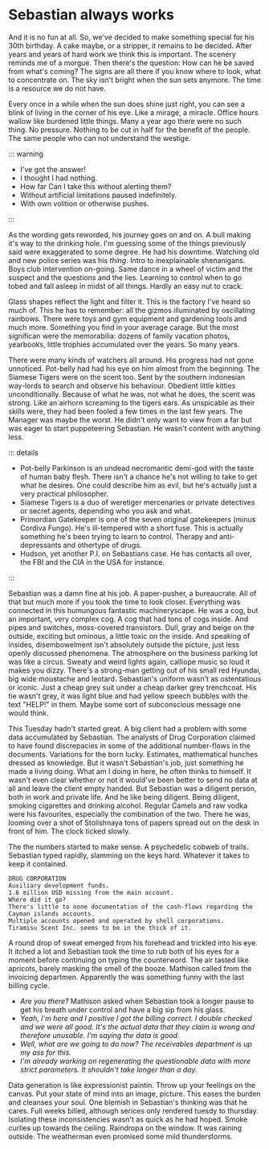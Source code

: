 # Sebastian always works

And it is no fun at all. So, we've decided to make something special for his 30th birthday. A cake maybe, or a stripper, it remains to be decided. After years and years of hard work we think this is important. The scenery reminds me of a morgue. Then there's the question: How can he be saved from what's coming? The signs are all there if you know where to look, what to concentrate on. The sky isn't bright when the sun sets anymore. The time is a resource we do not have.

Every once in a while when the sun does shine just right, you can see a blink of living in the corner of his eye. Like a mirage, a miracle. Office hours wallow like burdened little things. Many a year ago there were no such thing. No pressure. Nothing to be cut in half for the benefit of the people. The same people who can not understand the westige.

::: warning

- I've got the answer!
- I thought I had nothing.
- How far Can I take this without alerting them?
- Without artificial limitations paused indefinitely.
- With own volition or otherwise pushes.

:::

As the wording gets reworded, his journey goes on and on. A bull making it's way to the drinking hole. I'm guessing some of the things previously said were exaggerated to some degree. He had his downtime. Watching old and new police series was his _thing_. Intro to inexplainable shenanigans. Boys club intervention on-going. Same dance in a wheel of victim and the suspect and the questions and the lies. Learning to control when to go tobed and fall asleep in midst of all things. Hardly an easy nut to crack.

Glass shapes reflect the light and filter it. This is the factory I've heard so much of. This he has to remember: all the gizmos illuminated by oscillating rainbows. There were toys and gym equipment and gardening tools and much more. Something you find in your average carage. But the most significan were the memorabilia: dozens of family vacation photos, yearbooks, little trophies accumulated over the years. So many years.

There were many kinds of watchers all around. His progress had not gone unnoticed. Pot-belly had had his eye on him almost from the beginning. The Siamese Tigers were on the scent too. Sent by the southern indonesian way-lords to search and observe his behaviour. Obedient little kitties unconditionally. Because of what he was, not what he does, the scent was strong. Like an airhorn screaming to the tigers ears. As unspicable as their skills were, they had been fooled a few times in the last few years. The Manager was maybe the worst. He didn't only want to view from a far but was eager to start puppeteering Sebastian. He wasn't content with anything less.

::: details

- Pot-belly Parkinson is an undead necromantic demi-god with the taste of human baby flesh. There isn't a chance he's not willing to take to get what he desires. One could describe him as evil, but he's actually just a very practical philosopher.
- Siamese Tigers is a duo of weretiger mercenaries or private detectives or secret agents, depending who you ask and what.
- Primordian Gatekeeper is one of the seven original gatekeepers (minus Cordiva Fungo). He's ill-tempered with a short fuse. This is actually something he's been trying to learn to control. Therapy and anti-depressants and othertype of drugs.
- Hudson, yet another P.I. on Sebastians case. He has contacts all over, the FBI and the CIA in the USA for instance.

:::

Sebastian was a damn fine at his job. A paper-pusher, a bureaucrate. All of that but much more if you took the time to look closer. Everything was connected in this humungous fantastic machineryscape. He was a cog, but an important, very complex cog. A cog that had tons of cogs inside. And pipes and switches, moss-covered transistors. Dull, gray and beige on the outside, exciting but ominous, a little toxic on the inside. And speaking of insides, disembowelment isn't absolutely outside the picture, just less openly discussed phenomena. The atmosphere on the business parking lot was like a circus. Sweaty and weird lights again, calliope music so loud it makes you dizzy. There's a strong-man getting out of his small red Hyundai, big wide moustache and leotard. Sebastian's uniform wasn't as ostentatious or iconic. Just a cheap grey suit under a cheap darker grey trenchcoat. His tie wasn't grey, it was light blue and had yellow speech bubbles with the text "HELP!" in them. Maybe some sort of subconscious message one would think.

This Tuesday hadn't started great. A big client had a problem with some data accumulated by Sebastian. The analysts of Drug Corporation claimed to have found discrepacies in some of the additional number-flows in the documents. Variations for the born lucky. Estimates, mathematical hunches dressed as knowledge. But it wasn't Sebastian's job, just something he made a living doing. What am I doing in here, he often thinks to himself. It wasn't even clear whether or not it would've been better to send no data at all and leave the client empty handed. But Sebastian was a diligent person, both in work and private life. And he like being diligent. Being diligent, smoking cigarettes and drinking alcohol. Regular Camels and raw vodka were his favourites, especially the combination of the two. There he was, looming over a shot of Stolishnaya tons of papers spread out on the desk in front of him. The clock ticked slowly.

The the numbers started to make sense. A psychedelic cobweb of trails. Sebastian typed rapidly, slamming on the keys hard. Whatever it takes to keep it contained.

```
DRUG CORPORATION
Auxiliary development funds.
1.6 million USD missing from the main account.
Where did it go?
There's little to none documentation of the cash-flows regarding the Cayman islands accounts.
Multiple accounts opened and operated by shell corporations.
Tiramisu Scent Inc. seems to be in the thick of it.
```

A round drop of sweat emerged from his forehead and trickled into his eye. It itched a lot and Sebastian took the time to rub both of his eyes for a moment before continuing on typing the counterword. The air tasted like apricots, barely masking the smell of the booze. Mathison called from the invoicing departmen. Apparently the was something funny with the last billing cycle.

- _Are you there?_ Mathison asked when Sebastian took a longer pause to get his breath under control and have a big sip from his glass.
- _Yeah, I'm here and I positive I got the billing correct. I double checked and we were all good. It's the actual data that they claim is wrong and therefore unusable. I'm saying the data is good._
- _Well, what are we going to do now? The receivables department is up my ass for this._
- _I'm already working on regenerating the questionable data with more strict parameters. It shouldn't take longer than a day._

Data generation is like expressionist paintin. Throw up your feelings on the canvas. Put your state of mind into an image, picture. This eases the burden and cleanses your soul. One blemish in Sebastian's thinking was that he cares. Full weeks billed, although serices only rendered tuesdy to thursday. Isolating these inconsistencies wasn't as quick as he had hoped. Smoke curlies up towards the ceiling. Raindropa on the window. It was raining outside. The weatherman even promised some mild thunderstorms.
